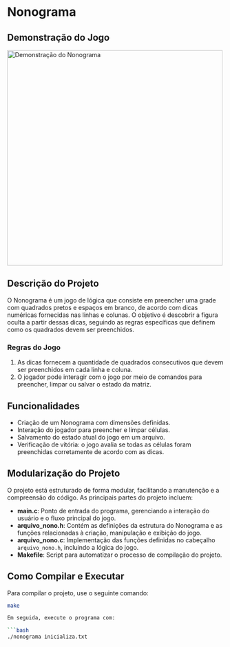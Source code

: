 # Nonograma

## Demonstração do Jogo

<img src="https://nonogramskatana.wordpress.com/wp-content/uploads/2016/12/20161205_221410.png" alt="Demonstração do Nonograma" width="500" />

## Descrição do Projeto

O Nonograma é um jogo de lógica que consiste em preencher uma grade com quadrados pretos e espaços em branco, de acordo com dicas numéricas fornecidas nas linhas e colunas. 
O objetivo é descobrir a figura oculta a partir dessas dicas, seguindo as regras específicas que definem como os quadrados devem ser preenchidos.

### Regras do Jogo

1. As dicas fornecem a quantidade de quadrados consecutivos que devem ser preenchidos em cada linha e coluna.
2. O jogador pode interagir com o jogo por meio de comandos para preencher, limpar ou salvar o estado da matriz.

## Funcionalidades

- Criação de um Nonograma com dimensões definidas.
- Interação do jogador para preencher e limpar células.
- Salvamento do estado atual do jogo em um arquivo.
- Verificação de vitória: o jogo avalia se todas as células foram preenchidas corretamente de acordo com as dicas.

## Modularização do Projeto

O projeto está estruturado de forma modular, facilitando a manutenção e a compreensão do código. As principais partes do projeto incluem:
- **main.c**: Ponto de entrada do programa, gerenciando a interação do usuário e o fluxo principal do jogo.
- **arquivo_nono.h**: Contém as definições da estrutura do Nonograma e as funções relacionadas à criação, manipulação e exibição do jogo.
- **arquivo_nono.c**: Implementação das funções definidas no cabeçalho `arquivo_nono.h`, incluindo a lógica do jogo.
- **Makefile**: Script para automatizar o processo de compilação do projeto.

## Como Compilar e Executar

Para compilar o projeto, use o seguinte comando:

```bash
make

Em seguida, execute o programa com:

```bash
./nonograma inicializa.txt


